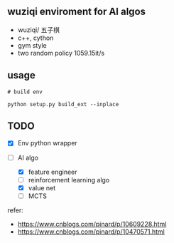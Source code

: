 ## wuziqi enviroment for AI algos

- wuziqi/ 五子棋
- c++, cython
- gym style
- two random policy 1059.15it/s

## usage
```
# build env

python setup.py build_ext --inplace

```


## TODO
- [x] Env python  wrapper  

- [ ] AI algo
    - [x] feature engineer
    - [ ] reinforcement learning algo 
    - [x] value net
    - [ ] MCTS

refer:

- https://www.cnblogs.com/pinard/p/10609228.html
- https://www.cnblogs.com/pinard/p/10470571.html
